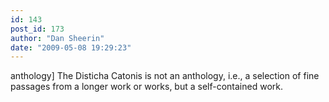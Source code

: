 ```yaml
---
id: 143
post_id: 173
author: "Dan Sheerin"
date: "2009-05-08 19:29:23"
---
```

anthology] The Disticha Catonis is not an anthology, i.e., a selection of fine passages from a longer work or works, but a self-contained work.
